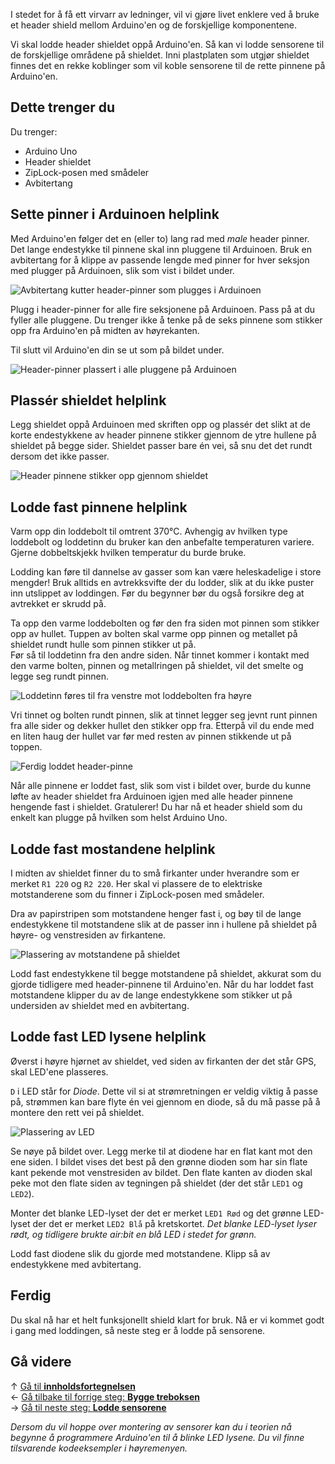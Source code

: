 I stedet for å få ett virvarr av ledninger, vil vi gjøre livet enklere ved å bruke et header shield mellom Arduino'en og de forskjellige komponentene.

Vi skal lodde header shieldet oppå Arduino'en. Så kan vi lodde sensorene til de forskjellige områdene på shieldet. Inni plastplaten som utgjør shieldet finnes det en rekke koblinger som vil koble sensorene til de rette pinnene på Arduino'en.

## Dette trenger du

Du trenger:

* Arduino Uno
* Header shieldet
* ZipLock-posen med smådeler
* Avbitertang

## Sette pinner i Arduinoen helplink

Med Arduino'en følger det en (eller to) lang rad med *male* header pinner. Det lange endestykke til pinnene skal inn pluggene til Arduinoen. Bruk en avbitertang for å klippe av passende lengde med pinner for hver seksjon med plugger på Arduinoen, slik som vist i bildet under.

![Avbitertang kutter header-pinner som plugges i Arduinoen][header-pins-cut-arduino]

Plugg i header-pinner for alle fire seksjonene på Arduinoen. Pass på at du fyller alle pluggene. Du trenger ikke å tenke på de seks pinnene som stikker opp fra Arduino'en på midten av høyrekanten.

Til slutt vil Arduino'en din se ut som på bildet under.

![Header-pinner plassert i alle pluggene på Arduinoen][header-pins-arduino]

## Plassér shieldet helplink

Legg shieldet oppå Arduinoen med skriften opp og plassér det slikt at de korte endestykkene av header pinnene stikker gjennom de ytre hullene på shieldet på begge sider. Shieldet passer bare én vei, så snu det det rundt dersom det ikke passer.

![Header pinnene stikker opp gjennom shieldet][header-pins-shield]

## Lodde fast pinnene helplink

Varm opp din loddebolt til omtrent 370&deg;C. Avhengig av hvilken type loddebolt og loddetinn du bruker kan den anbefalte temperaturen variere. Gjerne dobbeltskjekk hvilken temperatur du burde bruke.

Lodding kan føre til dannelse av gasser som kan være heleskadelige i store mengder! Bruk alltids en avtrekksvifte der du lodder, slik at du ikke puster inn utslippet av loddingen. Før du begynner bør du også forsikre deg at avtrekket er skrudd på.

Ta opp den varme loddebolten og før den fra siden mot pinnen som stikker opp av hullet. Tuppen av bolten skal varme opp pinnen og metallet på shieldet rundt hulle som pinnen stikker ut på.  
Før så til loddetinn fra den andre siden. Når tinnet kommer i kontakt med den varme bolten, pinnen og metallringen på shieldet, vil det smelte og legge seg rundt pinnen.

![Loddetinn føres til fra venstre mot loddebolten fra høyre][soldering-begin]

Vri tinnet og bolten rundt pinnen, slik at tinnet legger seg jevnt runt pinnen fra alle sider og dekker hullet den stikker opp fra. Etterpå vil du ende med en liten haug der hullet var før med resten av pinnen stikkende ut på toppen.

![Ferdig loddet header-pinne][soldering-complete]

Når alle pinnene er loddet fast, slik som vist i bildet over, burde du kunne løfte av header shieldet fra Arduinoen igjen med alle header pinnene hengende fast i shieldet. Gratulerer! Du har nå et header shield som du enkelt kan plugge på hvilken som helst Arduino Uno.

## Lodde fast mostandene helplink

I midten av shieldet finner du to små firkanter under hverandre som er merket `R1 220` og `R2 220`. Her skal vi plassere de to elektriske motstanderene som du finner i ZipLock-posen med smådeler.

Dra av papirstripen som motstandene henger fast i, og bøy til de lange endestykkene til motstandene slik at de passer inn i hullene på shieldet på høyre- og venstresiden av firkantene.

![Plassering av motstandene på shieldet][resistors-placement]

Lodd fast endestykkene til begge motstandene på shieldet, akkurat som du gjorde tidligere med header-pinnene til Arduino'en. Når du har loddet fast motstandene klipper du av de lange endestykkene som stikker ut på undersiden av shieldet med en avbitertang.

## Lodde fast LED lysene helplink

Øverst i høyre hjørnet av shieldet, ved siden av firkanten der det står GPS, skal LED'ene plasseres. 

`D` i LED står for *Diode*. Dette vil si at strømretningen er veldig viktig å passe på, strømmen kan bare flyte én vei gjennom en diode, så du må passe på å montere den rett vei på shieldet.

![Plassering av LED][led-placement]

Se nøye på bildet over. Legg merke til at diodene har en flat kant mot den ene siden. I bildet vises det best på den grønne dioden som har sin flate kant pekende mot venstresiden av bildet. Den flate kanten av dioden skal peke mot den flate siden av tegningen på shieldet (der det står `LED1` og `LED2`).

Monter det blanke LED-lyset der det er merket `LED1 Rød` og det grønne LED-lyset der det er merket `LED2 Blå` på kretskortet. *Det blanke LED-lyset lyser rødt, og tidligere brukte air:bit en blå LED i stedet for grønn.*

Lodd fast diodene slik du gjorde med motstandene. Klipp så av endestykkene med avbitertang.

## Ferdig

Du skal nå har et helt funksjonellt shield klart for bruk. Nå er vi kommet godt i gang med loddingen, så neste steg er å lodde på sensorene.

## Gå videre

&uarr; [Gå til **innholdsfortegnelsen**][home]  
&larr; [Gå tilbake til forrige steg: **Bygge treboksen**][casing]  
&rarr; [Gå til neste steg: **Lodde sensorene**][sensors]  

*Dersom du vil hoppe over montering av sensorer kan du i teorien nå begynne å programmere Arduino'en til å blinke LED lysene. Du vil finne tilsvarende kodeeksempler i høyremenyen.*

[home]: Guide-Bygging-og-Lodding
[casing]: Sette-sammen-treboksen
[sensors]: Lodde-sensorene

[header-pins-cut-arduino]: img/20171019_113609.jpg
[header-pins-arduino]: img/20171019_113707.jpg
[header-pins-shield]: img/20171019_113916.jpg
[soldering-begin]: img/20171019_114336.jpg
[soldering-complete]: img/20171019_114915.jpg
[resistors-placement]: img/20171019_115039.jpg
[led-placement]: img/20171019_115344.jpg
